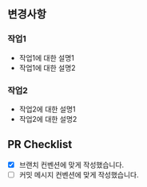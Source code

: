 ## 변경사항

### 작업1

- 작업1에 대한 설명1
- 작업1에 대한 설명2

### 작업2

- 작업2에 대한 설명1
- 작업2에 대한 설명2

## PR Checklist

- [x] 브랜치 컨벤션에 맞게 작성했습니다.
- [ ] 커밋 메시지 컨벤션에 맞게 작성했습니다.

<!-- 작성법 -->
<!-- 1. 변경사항 -->
<!-- 변경 사항 및 관련 이슈에 대해 간단하게 작성해주세요. 어떻게보다 무엇을 왜 수정했는지 설명해주세요. -->
<!-- | 예시 |
## 변경사항
### 컬러 스키마 수정사항 반영
- `secondary` 컬러 스키마 수정: `blue-600`와 같게
- `third` 컬러 스키마 추가: `blue-500`와 같게
- Closes #87

### 로그인 페이지 텍스트 변경
- 기존: 영어 -> 변경 후: 한글
- Closes #86
-->

<!-- 2. PR Checklist -->
<!-- 2-1. | 브랜치명 컨벤션 |
- 기본 형태: [해결하고자 하는 issue 번호]-[동사 원형으로 시작하며]-[하이픈으로]-[연결된]-[브랜치명]
- 해결하고자 하는 issue의 번호로 시작
- 다음으로는 첫 글자가 대문자인 동사 원형
- 각 단어의 띄워쓰기는 하이픈(-)으로 연결
- 나머지 모든 단어는 소문자 영단어로 구성
- 좋은 예시: 86-Apply-login-page-change-details
- 나쁜 예시: 로그인페이지\_조금?
  -->

<!-- 2-2. | 커밋 메시지 컨벤션 |
- 기본 형태: [prefix]: [동사 원형으로 시작하며] [띄워쓰기로] [연결된] [커밋 메시지]
- 지정된 prefix를 통해 커밋 유형 지정
- 지정된 prefix 목록: feat, chore, fix, hotfix, refactor
- prefix 뒤는 콜론과 띄워쓰기(' :')로 연결
- 다음으로는 첫 글자가 대문자인 동사 원형
- 나머지 모든 단어는 소문자 영단어로 구성
- 좋은 예시: chore: Modify component name from `Content` to `ContentInner`
- 나쁜 예시: 컴포넌트 이름 변경했습니다!
  -->
